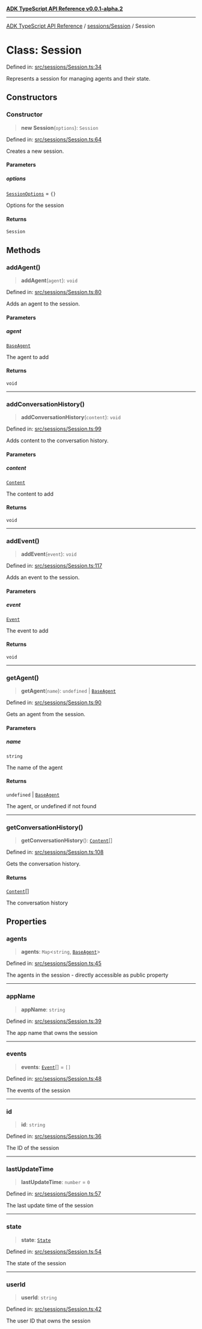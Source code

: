 [**ADK TypeScript API Reference v0.0.1-alpha.2**](../../../README.md)

***

[ADK TypeScript API Reference](../../../modules.md) / [sessions/Session](../README.md) / Session

# Class: Session

Defined in: [src/sessions/Session.ts:34](https://github.com/njraladdin/adk-typescript/blob/main/src/sessions/Session.ts#L34)

Represents a session for managing agents and their state.

## Constructors

### Constructor

> **new Session**(`options`): `Session`

Defined in: [src/sessions/Session.ts:64](https://github.com/njraladdin/adk-typescript/blob/main/src/sessions/Session.ts#L64)

Creates a new session.

#### Parameters

##### options

[`SessionOptions`](../interfaces/SessionOptions.md) = `{}`

Options for the session

#### Returns

`Session`

## Methods

### addAgent()

> **addAgent**(`agent`): `void`

Defined in: [src/sessions/Session.ts:80](https://github.com/njraladdin/adk-typescript/blob/main/src/sessions/Session.ts#L80)

Adds an agent to the session.

#### Parameters

##### agent

[`BaseAgent`](../../../agents/BaseAgent/classes/BaseAgent.md)

The agent to add

#### Returns

`void`

***

### addConversationHistory()

> **addConversationHistory**(`content`): `void`

Defined in: [src/sessions/Session.ts:99](https://github.com/njraladdin/adk-typescript/blob/main/src/sessions/Session.ts#L99)

Adds content to the conversation history.

#### Parameters

##### content

[`Content`](../../../models/types/interfaces/Content.md)

The content to add

#### Returns

`void`

***

### addEvent()

> **addEvent**(`event`): `void`

Defined in: [src/sessions/Session.ts:117](https://github.com/njraladdin/adk-typescript/blob/main/src/sessions/Session.ts#L117)

Adds an event to the session.

#### Parameters

##### event

[`Event`](../../../events/Event/classes/Event.md)

The event to add

#### Returns

`void`

***

### getAgent()

> **getAgent**(`name`): `undefined` \| [`BaseAgent`](../../../agents/BaseAgent/classes/BaseAgent.md)

Defined in: [src/sessions/Session.ts:90](https://github.com/njraladdin/adk-typescript/blob/main/src/sessions/Session.ts#L90)

Gets an agent from the session.

#### Parameters

##### name

`string`

The name of the agent

#### Returns

`undefined` \| [`BaseAgent`](../../../agents/BaseAgent/classes/BaseAgent.md)

The agent, or undefined if not found

***

### getConversationHistory()

> **getConversationHistory**(): [`Content`](../../../models/types/interfaces/Content.md)[]

Defined in: [src/sessions/Session.ts:108](https://github.com/njraladdin/adk-typescript/blob/main/src/sessions/Session.ts#L108)

Gets the conversation history.

#### Returns

[`Content`](../../../models/types/interfaces/Content.md)[]

The conversation history

## Properties

### agents

> **agents**: `Map`\<`string`, [`BaseAgent`](../../../agents/BaseAgent/classes/BaseAgent.md)\>

Defined in: [src/sessions/Session.ts:45](https://github.com/njraladdin/adk-typescript/blob/main/src/sessions/Session.ts#L45)

The agents in the session - directly accessible as public property

***

### appName

> **appName**: `string`

Defined in: [src/sessions/Session.ts:39](https://github.com/njraladdin/adk-typescript/blob/main/src/sessions/Session.ts#L39)

The app name that owns the session

***

### events

> **events**: [`Event`](../../../events/Event/classes/Event.md)[] = `[]`

Defined in: [src/sessions/Session.ts:48](https://github.com/njraladdin/adk-typescript/blob/main/src/sessions/Session.ts#L48)

The events of the session

***

### id

> **id**: `string`

Defined in: [src/sessions/Session.ts:36](https://github.com/njraladdin/adk-typescript/blob/main/src/sessions/Session.ts#L36)

The ID of the session

***

### lastUpdateTime

> **lastUpdateTime**: `number` = `0`

Defined in: [src/sessions/Session.ts:57](https://github.com/njraladdin/adk-typescript/blob/main/src/sessions/Session.ts#L57)

The last update time of the session

***

### state

> **state**: [`State`](../../State/classes/State.md)

Defined in: [src/sessions/Session.ts:54](https://github.com/njraladdin/adk-typescript/blob/main/src/sessions/Session.ts#L54)

The state of the session

***

### userId

> **userId**: `string`

Defined in: [src/sessions/Session.ts:42](https://github.com/njraladdin/adk-typescript/blob/main/src/sessions/Session.ts#L42)

The user ID that owns the session

